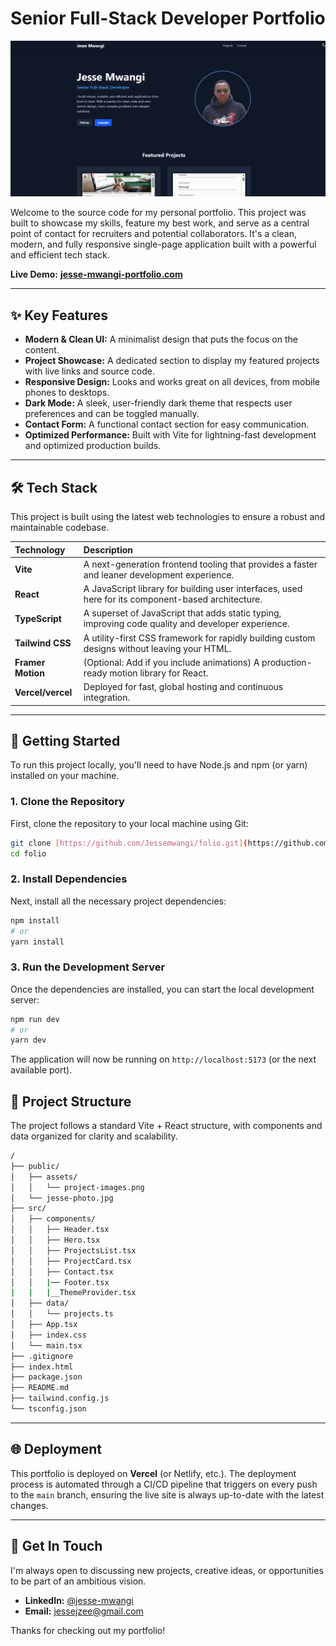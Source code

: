 # Senior Full-Stack Developer Portfolio

![Portfolio Screenshot](./public/assets/folioShot.png)

Welcome to the source code for my personal portfolio. This project was built to showcase my skills, feature my best work, and serve as a central point of contact for recruiters and potential collaborators. It's a clean, modern, and fully responsive single-page application built with a powerful and efficient tech stack.

**Live Demo:** [**jesse-mwangi-portfolio.com**](https://folio-jesse.vercel.app/)

---

## ✨ Key Features

* **Modern & Clean UI:** A minimalist design that puts the focus on the content.
* **Project Showcase:** A dedicated section to display my featured projects with live links and source code.
* **Responsive Design:** Looks and works great on all devices, from mobile phones to desktops.
* **Dark Mode:** A sleek, user-friendly dark theme that respects user preferences and can be toggled manually.
* **Contact Form:** A functional contact section for easy communication.
* **Optimized Performance:** Built with Vite for lightning-fast development and optimized production builds.

---

## 🛠️ Tech Stack

This project is built using the latest web technologies to ensure a robust and maintainable codebase.

| Technology      | Description                                                                                    |
| :-------------- | :--------------------------------------------------------------------------------------------- |
| **Vite** | A next-generation frontend tooling that provides a faster and leaner development experience.     |
| **React** | A JavaScript library for building user interfaces, used here for its component-based architecture. |
| **TypeScript** | A superset of JavaScript that adds static typing, improving code quality and developer experience. |
| **Tailwind CSS**| A utility-first CSS framework for rapidly building custom designs without leaving your HTML.      |
| **Framer Motion**| (Optional: Add if you include animations) A production-ready motion library for React.           |
| **Vercel/vercel**| Deployed for fast, global hosting and continuous integration.                                  |

---

## 🚀 Getting Started

To run this project locally, you'll need to have Node.js and npm (or yarn) installed on your machine.

### 1. Clone the Repository

First, clone the repository to your local machine using Git:

```bash
git clone [https://github.com/Jessemwangi/folio.git](https://github.com/Jessemwangi/folio.git)
cd folio
```

### 2. Install Dependencies

Next, install all the necessary project dependencies:

```bash
npm install
# or
yarn install
```

### 3. Run the Development Server

Once the dependencies are installed, you can start the local development server:

```bash
npm run dev
# or
yarn dev
```

The application will now be running on `http://localhost:5173` (or the next available port).

## 📂 Project Structure

The project follows a standard Vite + React structure, with components and data organized for clarity and scalability.

```bash
/
├── public/
│   ├── assets/
│   │   └── project-images.png
│   └── jesse-photo.jpg
├── src/
│   ├── components/
│   │   ├── Header.tsx
│   │   ├── Hero.tsx
│   │   ├── ProjectsList.tsx
│   │   ├── ProjectCard.tsx
│   │   ├── Contact.tsx
│   │   |── Footer.tsx
|   |   |__ThemeProvider.tsx
│   ├── data/
│   │   └── projects.ts
│   ├── App.tsx
│   ├── index.css
│   └── main.tsx
├── .gitignore
├── index.html
├── package.json
├── README.md
├── tailwind.config.js
└── tsconfig.json
```

---

## 🌐 Deployment

This portfolio is deployed on **Vercel** (or Netlify, etc.). The deployment process is automated through a CI/CD pipeline that triggers on every push to the `main` branch, ensuring the live site is always up-to-date with the latest changes.

---

## 👋 Get In Touch

I'm always open to discussing new projects, creative ideas, or opportunities to be part of an ambitious vision.

* **LinkedIn:** [@jesse-mwangi](https://www.linkedin.com/in/jesse-mwangi/)
* **Email:** [jessejzee@gmail.com](mailto:jessejzee@gmail.com)

Thanks for checking out my portfolio!
